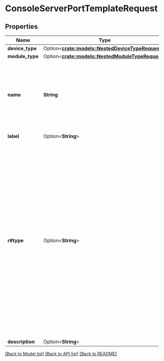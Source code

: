 # ConsoleServerPortTemplateRequest

## Properties

Name | Type | Description | Notes
------------ | ------------- | ------------- | -------------
**device_type** | Option<[**crate::models::NestedDeviceTypeRequest**](NestedDeviceTypeRequest.md)> |  | [optional]
**module_type** | Option<[**crate::models::NestedModuleTypeRequest**](NestedModuleTypeRequest.md)> |  | [optional]
**name** | **String** | {module} is accepted as a substitution for the module bay position when attached to a module type. | 
**label** | Option<**String**> | Physical label | [optional]
**r#type** | Option<**String**> | * `de-9` - DE-9 * `db-25` - DB-25 * `rj-11` - RJ-11 * `rj-12` - RJ-12 * `rj-45` - RJ-45 * `mini-din-8` - Mini-DIN 8 * `usb-a` - USB Type A * `usb-b` - USB Type B * `usb-c` - USB Type C * `usb-mini-a` - USB Mini A * `usb-mini-b` - USB Mini B * `usb-micro-a` - USB Micro A * `usb-micro-b` - USB Micro B * `usb-micro-ab` - USB Micro AB * `other` - Other | [optional]
**description** | Option<**String**> |  | [optional]

[[Back to Model list]](../README.md#documentation-for-models) [[Back to API list]](../README.md#documentation-for-api-endpoints) [[Back to README]](../README.md)


